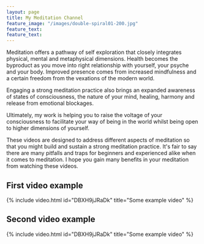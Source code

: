 ```yaml
---
layout: page
title: My Meditation Channel
feature_image: "/images/double-spiral01-200.jpg"
feature_text:
feature_text:
---
```


Meditation offers a pathway of self exploration that closely integrates physical, mental and metaphysical dimensions. Health becomes the byproduct as you move into right relationship with yourself, your psyche and your body. Improved presence comes from increased mindfulness and a certain freedom from the vexations of the modern world. 

Engaging a strong meditation practice also brings an expanded awareness of states of consciousness, the nature of your mind, healing, harmony and release from emotional blockages. 

Ultimately, my work is helping you to raise the voltage of your consciousness to facilitate your way of being in the world whilst being open to higher dimensions of yourself.

These videos are designed to address different aspects of meditation so that you might build and sustain a strong meditation practice. It's fair to say there are many pitfalls and traps for beginners and experienced alike when it comes to meditation. I hope you gain many benefits in your meditation from watching these videos.

## First video example

{% include video.html id="DBXH9jJRaDk" title="Some example video" %}

## Second video example

{% include video.html id="DBXH9jJRaDk" title="Some example video" %}
